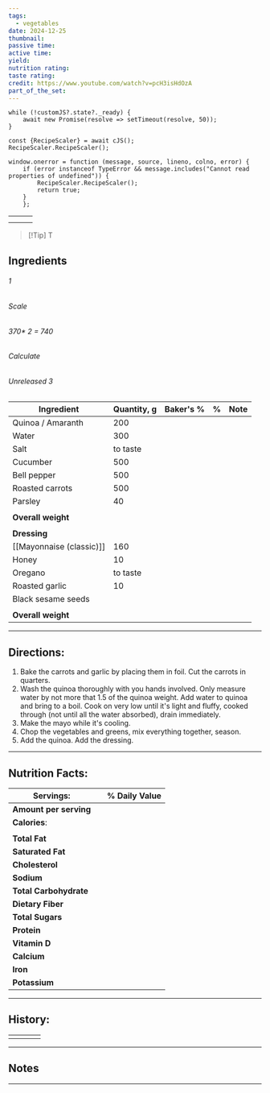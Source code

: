 ```yaml
---
tags:
  - vegetables
date: 2024-12-25
thumbnail: 
passive time: 
active time: 
yield: 
nutrition rating: 
taste rating: 
credit: https://www.youtube.com/watch?v=pcH3isHdOzA
part_of_the_set:
---
```

```dataviewjs
while (!customJS?.state?._ready) { 
	await new Promise(resolve => setTimeout(resolve, 50)); 
} 

const {RecipeScaler} = await cJS();
RecipeScaler.RecipeScaler();

window.onerror = function (message, source, lineno, colno, error) {
	if (error instanceof TypeError && message.includes("Cannot read properties of undefined")) {
		RecipeScaler.RecipeScaler();
		return true;
	}
    };
```

|     |     |     |
| --- | --- | --- |
|     |     |     |
|     |     |     |

> [!Tip] T
## Ingredients

###### 1
###### Scale
###### 370* 2 = 740
###### Calculate
###### Unreleased 3

| Ingredient               | Quantity, g | Baker's % | %   | Note |
| ------------------------ | ----------- | --------- | --- | ---- |
| Quinoa / Amaranth        | 200         |           |     |      |
| Water                    | 300         |           |     |      |
| Salt                     | to taste    |           |     |      |
| Cucumber                 | 500         |           |     |      |
| Bell pepper              | 500         |           |     |      |
| Roasted carrots          | 500         |           |     |      |
| Parsley                  | 40          |           |     |      |
|                          |             |           |     |      |
| **Overall weight**       |             |           |     |      |
|                          |             |           |     |      |
| **Dressing**             |             |           |     |      |
| [[Mayonnaise (classic)]] | 160         |           |     |      |
| Honey                    | 10          |           |     |      |
| Oregano                  | to taste    |           |     |      |
| Roasted garlic           | 10          |           |     |      |
| Black sesame seeds       |             |           |     |      |
|                          |             |           |     |      |
| **Overall weight**       |             |           |     |      |





---
## Directions:

1. Bake the carrots and garlic by placing them in foil. Cut the carrots in quarters.
2. Wash the quinoa thoroughly with you hands involved. Only measure water by not more that 1.5 of the quinoa weight. Add water to quinoa and  bring to a boil. Cook on very low until it's light and fluffy, cooked through (not until all the water absorbed), drain immediately.
3. Make the mayo while it's cooling.
4. Chop the vegetables and greens, mix everything together, season.
5. Add the quinoa. Add the dressing.

---
## Nutrition Facts:

| **Servings:**          |       | % Daily Value |
| ---------------------- | ----- | ------------- |
| **Amount per serving** |       |               |
| **Calories**:          |       |               |
|                        |       |               |
| **Total Fat**          |       |               |
| **Saturated Fat**      |       |               |
| **Cholesterol**        |       |               |
| **Sodium**             |       |               |
| **Total Carbohydrate** |       |               |
| **Dietary Fiber**      |       |               |
| **Total Sugars**       |       |               |
| **Protein**            |       |               |
| **Vitamin D**          |       |               |
| **Calcium**            |       |               |
| **Iron**               |       |               |
| **Potassium**          |       |               |

---
## History:

|     |                   |                   |                   |
| --- | ----------------- | ----------------- | ----------------- |
|     |                   |                   |                   |


---
## Notes


>

---



